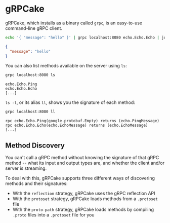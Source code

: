# gRPCake

gRPCake, which installs as a binary called `grpc`, is an easy-to-use
command-line gRPC client.

```bash
echo '{ "message": "hello" }' | grpc localhost:8080 echo.Echo.Echo | jq 
```
```json
{
  "message": "hello"
}
```

You can also list methods available on the server using `ls`:

```bash
grpc localhost:8080 ls
```

```text
echo.Echo.Ping
echo.Echo.Echo
[...]
```

`ls -l`, or its alias `ll`, shows you the signature of each method:

```bash
grpc localhost:8080 ll
```

```text
rpc echo.Echo.Ping(google.protobuf.Empty) returns (echo.PingMessage)
rpc echo.Echo.Echo(echo.EchoMessage) returns (echo.EchoMessage)
[...]
```

## Method Discovery

You can't call a gRPC method without knowing the signature of that gRPC method
-- what its input and output types are, and whether the client and/or server is
streaming.

To deal with this, gRPCake supports three different ways of discovering methods
and their signatures:

* With the `reflection` strategy, gRPCake uses the gRPC reflection API
* With the `protoset` strategy, gRPCake loads methods from a `.protoset` file
* With the `proto-path` strategy, gRPCake loads methods by compiling `.proto`
  files into a `.protoset` file for you
